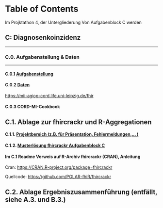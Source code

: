 # Table of Contents 
Im Projktathon 4, der Untergliederung Von Aufgabenblock C werden
##  C: Diagnosenkoinzidenz
--- 
### C.0.             Aufgabenstellung & Daten 
--- 
#### C.0.1            [Aufgabenstellung](../Aufgabenblock_C/c_0_aufgabenstellung_und_daten/)

#### C.0.2            [Daten](../Aufgabenblock_C/c_0_aufgabenstellung_und_daten) 
    
<https://mii-agiop-cord.life.uni-leipzig.de/fhir>

#### C.0.3            CORD-MI-Cookbook

C.1.             Ablage zur fhircrackr und R-Aggregationen
--- 
#### C.1.1.           [Projektbereich (z.B. für Präsentation, Fehlermeldungen,... )](../Aufgabenblock_C/c_1_ablage_zur_fhircrackr_und_r_aggregationen) 

#### C.1.2.          [Musterlösung fhircrackr Aufgabenblock C](../Aufgabenblock_C/c_1_ablage_zur_fhircrackr_und_r_aggregationen) 

#### Im C.1 Readme Verweis auf R-Archiv fhircrackr (CRAN), Anleitung 
Cran: <https://CRAN.R-project.org/package=fhircrackr>

Quellcode: <https://github.com/POLAR-fhiR/fhircrackr>

C.2.            Ablage Ergebniszusammenführung (entfällt, siehe A.3. und B.3.)
--- 
